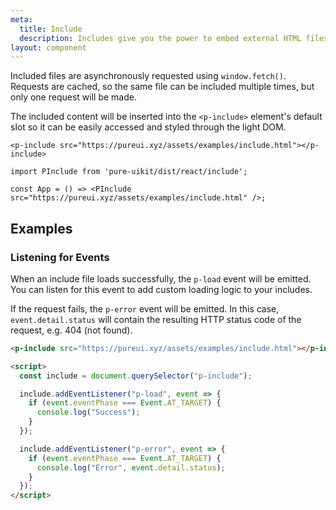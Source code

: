 ```yaml
---
meta:
  title: Include
  description: Includes give you the power to embed external HTML files into the page.
layout: component
---
```


Included files are asynchronously requested using `window.fetch()`. Requests are cached, so the same file can be included multiple times, but only one request will be made.

The included content will be inserted into the `<p-include>` element's default slot so it can be easily accessed and styled through the light DOM.

```html:preview
<p-include src="https://pureui.xyz/assets/examples/include.html"></p-include>
```

```jsx:react
import PInclude from 'pure-uikit/dist/react/include';

const App = () => <PInclude src="https://pureui.xyz/assets/examples/include.html" />;
```

## Examples

### Listening for Events

When an include file loads successfully, the `p-load` event will be emitted. You can listen for this event to add custom loading logic to your includes.

If the request fails, the `p-error` event will be emitted. In this case, `event.detail.status` will contain the resulting HTTP status code of the request, e.g. 404 (not found).

```html
<p-include src="https://pureui.xyz/assets/examples/include.html"></p-include>

<script>
  const include = document.querySelector("p-include");

  include.addEventListener("p-load", event => {
    if (event.eventPhase === Event.AT_TARGET) {
      console.log("Success");
    }
  });

  include.addEventListener("p-error", event => {
    if (event.eventPhase === Event.AT_TARGET) {
      console.log("Error", event.detail.status);
    }
  });
</script>
```
